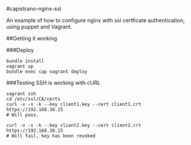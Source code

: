 #capistrano-nginx-ssl

An example of how to configure nginx with ssl certficate authentication, using puppet and Vagrant.

##Getting it working

###Deploy

```
bundle install
vagrant up
bundle exec cap vagrant deploy
```

###Testing SSH is working with cURL

```
vagrant ssh
cd /etc/ssl/CA/certs
curl -v -s -k --key client1.key --cert client1.crt https://192.168.30.15
# Will pass.

curl -v -s -k --key client2.key --cert client2.crt https://192.168.30.15
# Will fail, key has been revoked
```
